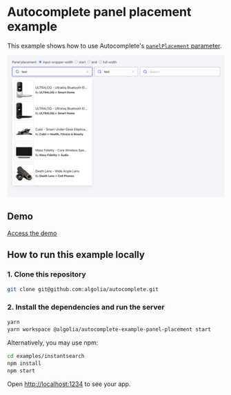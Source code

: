 # Autocomplete panel placement example

This example shows how to use Autocomplete's [`panelPlacement` parameter](https://www.algolia.com/doc/ui-libraries/autocomplete/api-reference/autocomplete-js/autocomplete/#param-panelplacement).

<p align="center"><img src="capture.png?raw=true" alt="A capture of the Autocomplete placement demo" /></p>

## Demo

[Access the demo](https://codesandbox.io/s/github/algolia/autocomplete/tree/next/examples/panel-placement)

## How to run this example locally

### 1. Clone this repository

```sh
git clone git@github.com:algolia/autocomplete.git
```

### 2. Install the dependencies and run the server

```sh
yarn
yarn workspace @algolia/autocomplete-example-panel-placement start
```

Alternatively, you may use npm:

```sh
cd examples/instantsearch
npm install
npm start
```

Open <http://localhost:1234> to see your app.